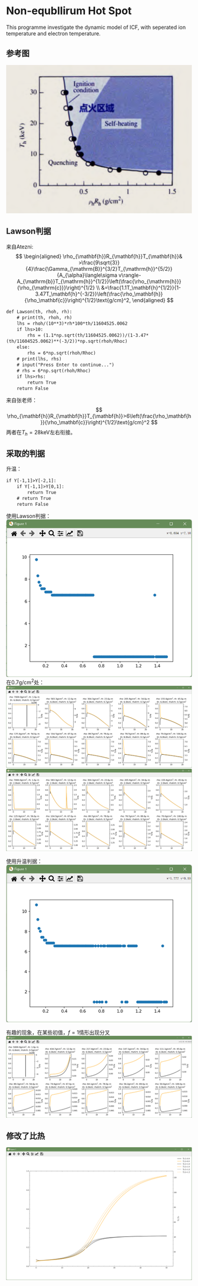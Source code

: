 # Non-equbllirum Hot Spot
This programme investigate the dynamic model of ICF, with seperated ion temperature and electron temperature. 
## 参考图
![Alt text](image-4.png)
## Lawson判据
来自Atezni:
$$
\begin{aligned}
\rho_{\mathbf{h}}R_{\mathbf{h}}T_{\mathbf{h}}& >\frac{9\sqrt{3}}{4}\frac{\Gamma_{\mathrm{B}}^{3/2}T_{\mathrm{h}}^{5/2}}{A_{\alpha}\langle\sigma v\rangle-A_{\mathrm{b}}T_{\mathrm{h}}^{1/2}}\left(\frac{\rho_{\mathrm{h}}}{\rho_{\mathrm{c}}}\right)^{1/2}  \\
&=\frac{1.1T_\mathbf{h}^{1/2}}{1-3.47T_\mathbf{h}^{-3/2}}\left(\frac{\rho_\mathbf{h}}{\rho_\mathbf{c}}\right)^{1/2}\text{g/cm}^2,
\end{aligned}
$$
```
def Lawson(th, rhoh, rh):
    # print(th, rhoh, rh)
    lhs = rhoh/(10**3)*rh*100*th/11604525.0062
    if lhs>10:
        rhs = (1.1*np.sqrt(th/11604525.0062))/(1-3.47*(th/11604525.0062)**(-3/2))*np.sqrt(rhoh/Rhoc)
    else:
        rhs = 6*np.sqrt(rhoh/Rhoc)
    # print(lhs, rhs)
    # input("Press Enter to continue...")
    # rhs = 6*np.sqrt(rhoh/Rhoc)
    if lhs>rhs:
        return True
    return False
```

来自张老师：
$$
\rho_{\mathbf{h}}R_{\mathbf{h}}T_{\mathbf{h}}>6\left(\frac{\rho_\mathbf{h}}{\rho_\mathbf{c}}\right)^{1/2}\text{g/cm}^2
$$
两者在$T_h=28$keV左右衔接。
## 采取的判据
升温：
```
if Y[-1,1]>Y[-2,1]:
    if Y[-1,1]>Y[0,1]:
        return True
    # return True
    return False
```
使用Lawson判据：
![Alt text](image.png)
在$0.7$g/cm$^2$处：
![Alt text](image-1.png)
![Alt text](image-2.png)

使用升温判据：
![Alt text](image-3.png)

有趣的现象，在某些初值，$f=1$情形出现分叉
![Alt text](8cb75127084fa2df5191053cd3a3247.png)

## 修改了比热
![Alt text](image-5.png)
